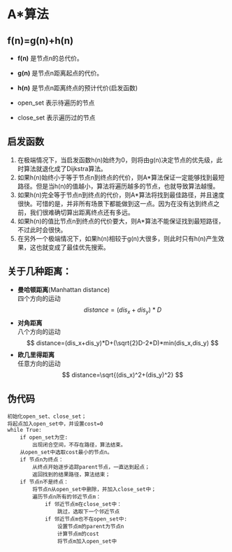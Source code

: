 # A*算法
## f(n)=g(n)+h(n)

+ __f(n)__ 是节点n的总代价。
+ __g(n)__ 是节点n距离起点的代价。
+ __h(n)__ 是节点n距离终点的预计代价(启发函数)

+ open_set 表示待遍历的节点
+ close_set 表示遍历过的节点
## 启发函数
1. 在极端情况下，当启发函数h(n)始终为0，则将由g(n)决定节点的优先级，此时算法就退化成了Dijkstra算法。
2. 如果h(n)始终小于等于节点n到终点的代价，则A*算法保证一定能够找到最短路径。但是当h(n)的值越小，算法将遍历越多的节点，也就导致算法越慢。
3. 如果h(n)完全等于节点n到终点的代价，则A*算法将找到最佳路径，并且速度很快。可惜的是，并非所有场景下都能做到这一点。因为在没有达到终点之前，我们很难确切算出距离终点还有多远。
4. 如果h(n)的值比节点n到终点的代价要大，则A*算法不能保证找到最短路径，不过此时会很快。
5. 在另外一个极端情况下，如果h(n)相较于g(n)大很多，则此时只有h(n)产生效果，这也就变成了最佳优先搜索。
## 关于几种距离：
+ __曼哈顿距离__(Manhattan distance)  
四个方向的运动  $$ distance=(dis_x+dis_y)*D $$
+ __对角距离__  
八个方向的运动  
$$ distance=(dis_x+dis_y)*D+(\sqrt{2}D-2*D)*min(dis_x,dis_y) $$
+ __欧几里得距离__  
任意方向的运动  
$$ distance=\sqrt{(dis_x)^2+(dis_y)^2} $$
## 伪代码
~~~
初始化open_set、close_set；
将起点加入open_set中，并设置cost=0
while True:
    if open_set为空:
        出现闭合空间，不存在路径，算法结束。
    从open_set中选取cost最小的节点n。
    if 节点n为终点：
        从终点开始逐步追踪parent节点，一直达到起点；
        返回找到的结果路径，算法结束；
    if 节点n不是终点：
        将节点n从open_set中删除，并加入close_set中；
        遍历节点n所有的邻近节点m：
            if 邻近节点m在close_set中：
                跳过，选取下一个邻近节点
            if 邻近节点m也不在open_set中:
                设置节点m的parent为节点n
                计算节点m的cost
                将节点m加入open_set中
~~~